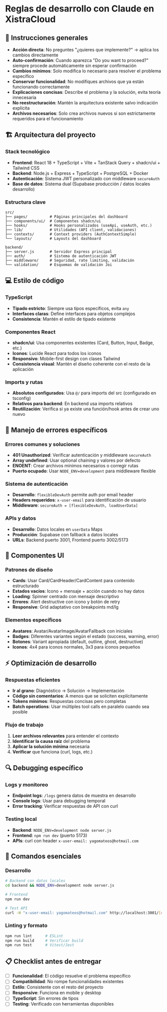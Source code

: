 # Reglas de desarrollo con Claude en XistraCloud

## 🎯 Instrucciones generales
- **Acción directa**: No preguntes "¿quieres que implemente?" → aplica los cambios directamente
- **Auto-confirmación**: Cuando aparezca "Do you want to proceed?" siempre procede automáticamente sin esperar confirmación
- **Cambios mínimos**: Solo modifica lo necesario para resolver el problema específico
- **Conservar funcionalidad**: No modifiques archivos que ya están funcionando correctamente
- **Explicaciones concisas**: Describe el problema y la solución, evita teoría innecesaria
- **No reestructuración**: Mantén la arquitectura existente salvo indicación explícita
- **Archivos necesarios**: Solo crea archivos nuevos si son estrictamente requeridos para el funcionamiento

## 🏗️ Arquitectura del proyecto

### Stack tecnológico
- **Frontend**: React 18 + TypeScript + Vite + TanStack Query + shadcn/ui + Tailwind CSS
- **Backend**: Node.js + Express + TypeScript + PostgreSQL + Docker
- **Autenticación**: Sistema JWT personalizado con middleware `secureAuth`
- **Base de datos**: Sistema dual (Supabase producción / datos locales desarrollo)

### Estructura clave
```
src/
├── pages/          # Páginas principales del dashboard
├── components/ui/  # Componentes shadcn/ui
├── hooks/          # Hooks personalizados (useApi, useAuth, etc.)
├── lib/            # Utilidades (API client, validaciones)
├── contexts/       # Context providers (AuthContextSimple)
└── layouts/        # Layouts del dashboard

backend/
├── server.js       # Servidor Express principal
├── auth/           # Sistema de autenticación JWT
├── middleware/     # Seguridad, rate limiting, validación
└── validation/     # Esquemas de validación Joi
```

## 💻 Estilo de código

### TypeScript
- **Tipado estricto**: Siempre usa tipos específicos, evita `any`
- **Interfaces claras**: Define interfaces para objetos complejos
- **Consistencia**: Mantén el estilo de tipado existente

### Componentes React
- **shadcn/ui**: Usa componentes existentes (Card, Button, Input, Badge, etc.)
- **Iconos**: Lucide React para todos los iconos
- **Responsivo**: Mobile-first design con clases Tailwind
- **Consistencia visual**: Mantén el diseño coherente con el resto de la aplicación

### Imports y rutas
- **Absolutos configurados**: Usa `@/` para imports del src (configurado en tsconfig)
- **Relativos para backend**: En backend usa imports relativos
- **Reutilización**: Verifica si ya existe una función/hook antes de crear uno nuevo

## 🔧 Manejo de errores específicos

### Errores comunes y soluciones
- **401 Unauthorized**: Verificar autenticación y middleware `secureAuth`
- **Array undefined**: Usar optional chaining y valores por defecto
- **ENOENT**: Crear archivos mínimos necesarios o corregir rutas
- **Puerto ocupado**: Usar `NODE_ENV=development` para middleware flexible

### Sistema de autenticación
- **Desarrollo**: `flexibleDevAuth` permite auth por email header
- **Headers requeridos**: `x-user-email` para identificación de usuario
- **Middleware**: `secureAuth = [flexibleDevAuth, loadUserData]`

### APIs y datos
- **Desarrollo**: Datos locales en `userData` Maps
- **Producción**: Supabase con fallback a datos locales
- **URLs**: Backend puerto 3001, Frontend puerto 3002/5173

## 🎨 Componentes UI

### Patrones de diseño
- **Cards**: Usar Card/CardHeader/CardContent para contenido estructurado
- **Estados vacíos**: Icono + mensaje + acción cuando no hay datos
- **Loading**: Spinner centrado con mensaje descriptivo
- **Errores**: Alert destructive con icono y botón de retry
- **Responsive**: Grid adaptativo con breakpoints md/lg

### Elementos específicos
- **Avatares**: Avatar/AvatarImage/AvatarFallback con iniciales
- **Badges**: Diferentes variantes según el estado (success, warning, error)
- **Botones**: Variant apropiada (default, outline, ghost, destructive)
- **Iconos**: 4x4 para iconos normales, 3x3 para iconos pequeños

## ⚡ Optimización de desarrollo

### Respuestas eficientes
- **Ir al grano**: Diagnóstico → Solución → Implementación
- **Código sin comentarios**: A menos que se soliciten explícitamente
- **Tokens mínimos**: Respuestas concisas pero completas
- **Batch operations**: Usar múltiples tool calls en paralelo cuando sea posible

### Flujo de trabajo
1. **Leer archivos relevantes** para entender el contexto
2. **Identificar la causa raíz** del problema
3. **Aplicar la solución mínima** necesaria
4. **Verificar** que funciona (curl, logs, etc.)

## 🔍 Debugging específico

### Logs y monitoreo
- **Endpoint logs**: `/logs` genera datos de muestra en desarrollo
- **Console logs**: Usar para debugging temporal
- **Error tracking**: Verificar respuestas de API con curl

### Testing local
- **Backend**: `NODE_ENV=development node server.js`
- **Frontend**: `npm run dev` (puerto 5173)
- **APIs**: curl con header `x-user-email: yagomateos@hotmail.com`

## 🚀 Comandos esenciales

### Desarrollo
```bash
# Backend con datos locales
cd backend && NODE_ENV=development node server.js

# Frontend
npm run dev

# Test API
curl -H "x-user-email: yagomateos@hotmail.com" http://localhost:3001/[endpoint]
```

### Linting y formato
```bash
npm run lint      # ESLint
npm run build     # Verificar build
npm run test      # Vitest/Jest
```

## 📋 Checklist antes de entregar

- [ ] **Funcionalidad**: El código resuelve el problema específico
- [ ] **Compatibilidad**: No rompe funcionalidades existentes
- [ ] **Estilo**: Consistente con el resto del proyecto
- [ ] **Responsive**: Funciona en mobile y desktop
- [ ] **TypeScript**: Sin errores de tipos
- [ ] **Testing**: Verificado con herramientas disponibles
